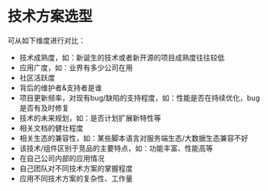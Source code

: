 技术方案选型
====
可从如下维度进行对比：<br>
- 技术成熟度，如：新诞生的技术或者新开源的项目成熟度往往较低
- 应用广度，如：业界有多少公司在用
- 社区活跃度
- 背后的维护者&支持者是谁
- 项目更新频率，对现有bug/缺陷的支持程度，如：性能是否在持续优化，bug是否有及时修复
- 技术的未来规划，如：是否计划扩展新特性等
- 相关文档的健壮程度
- 相关生态的兼容性，如：某些脚本语言对服务端生态/大数据生态兼容不好
- 该技术/组件区别于竞品的主要特点，如：功能丰富、性能高等
- 在自己公司内部的应用情况
- 自己团队对不同技术方案的掌握程度
- 应用不同技术方案的复杂性、工作量
